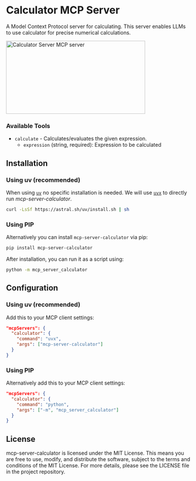 # Calculator MCP Server

A Model Context Protocol server for calculating. This server enables LLMs to use calculator for precise numerical calculations.

<a href="https://glama.ai/mcp/servers/@githejie/mcp-server-calculator">
  <img width="380" height="200" src="https://glama.ai/mcp/servers/@githejie/mcp-server-calculator/badge" alt="Calculator Server MCP server" />
</a>

### Available Tools

- `calculate` - Calculates/evaluates the given expression.
  - `expression` (string, required): Expression to be calculated

## Installation

### Using uv (recommended)

When using [`uv`](https://docs.astral.sh/uv/) no specific installation is needed. We will
use [`uvx`](https://docs.astral.sh/uv/guides/tools/) to directly run *mcp-server-calculator*.

```bash
curl -LsSf https://astral.sh/uv/install.sh | sh
```

### Using PIP

Alternatively you can install `mcp-server-calculator` via pip:

```bash
pip install mcp-server-calculator
```

After installation, you can run it as a script using:

```bash
python -m mcp_server_calculator
```

## Configuration

### Using uv (recommended)

Add this to your MCP client settings:

```json
"mcpServers": {
  "calculator": {
    "command": "uvx",
    "args": ["mcp-server-calculator"]
  }
}
```

### Using PIP

Alternatively add this to your MCP client settings:

```json
"mcpServers": {
  "calculator": {
    "command": "python",
    "args": ["-m", "mcp_server_calculator"]
  }
}
```

## License

mcp-server-calculator is licensed under the MIT License. This means you are free to use, modify, and distribute the software, subject to the terms and conditions of the MIT License. For more details, please see the LICENSE file in the project repository.